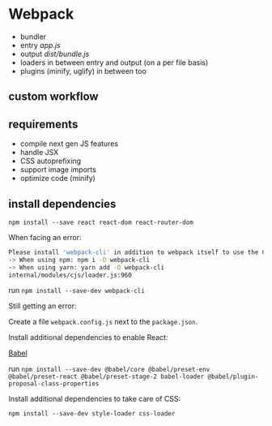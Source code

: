 # Webpack

- bundler
- entry _app.js_
- output _dist/bundle.js_
- loaders in between entry and output (on a per file basis)
- plugins (minify, uglify) in between too

## custom workflow

## requirements

- compile next gen JS features
- handle JSX
- CSS autoprefixing
- support image imports
- optimize code (minify)

## install dependencies

`npm install --save react react-dom react-router-dom`

When facing an error:

~~~bash
Please install 'webpack-cli' in addition to webpack itself to use the CLI
-> When using npm: npm i -D webpack-cli
-> When using yarn: yarn add -D webpack-cli
internal/modules/cjs/loader.js:960
~~~

run `npm install --save-dev webpack-cli`

Still getting an error:

Create a file `webpack.config.js` next to the `package.json`.

Install additional dependencies to enable React:

[Babel](https://babeljs.io/)

run `npm install --save-dev @babel/core @babel/preset-env @babel/preset-react @babel/preset-stage-2 babel-loader @babel/plugin-proposal-class-properties`

Install additional dependencies to take care of CSS:

`npm install --save-dev style-loader css-loader`

